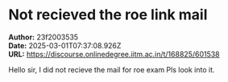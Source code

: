# Not recieved the roe link mail

**Author:** 23f2003535  
**Date:** 2025-03-01T07:37:08.926Z  
**URL:** https://discourse.onlinedegree.iitm.ac.in/t/168825/601538

Hello sir, I did not recieve the mail for roe exam Pls look into it.

